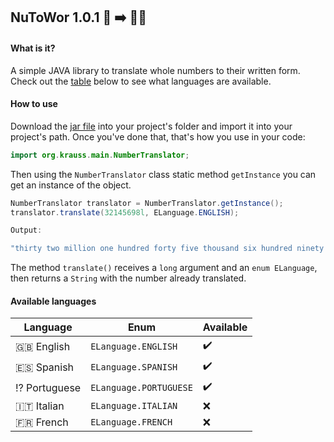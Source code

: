 ## NuToWor 1.0.1 :1234: :arrow_right: :bust_in_silhouette::speech_balloon:

#### What is it?

A simple JAVA library to translate whole numbers to their written form. Check out the [table](#available-languages) below to see what languages are available.

#### How to use 

Download the [jar file](lib/) into your project's folder and import it into your project's path.
Once you've done that, that's how you use in your code:

```java
import org.krauss.main.NumberTranslator;
```

Then using the `NumberTranslator` class static method `getInstance` you can get an instance of the object.

```java
NumberTranslator translator = NumberTranslator.getInstance();
translator.translate(32145698l, ELanguage.ENGLISH);

Output:

"thirty two million one hundred forty five thousand six hundred ninety eight" 
```

The method `translate()` receives a `long` argument and an `enum ELanguage`, then returns a `String` with the number already translated. 

#### Available languages

| Language | Enum | Available |
| -------- | -----| --------- |
| :gb: English | `ELanguage.ENGLISH` | :heavy_check_mark: | 
| :es: Spanish | `ELanguage.SPANISH` | :heavy_check_mark: |
| :interrobang: Portuguese | `ELanguage.PORTUGUESE` | :heavy_check_mark: |
| :it: Italian | `ELanguage.ITALIAN` | :x: |
| :fr: French | `ELanguage.FRENCH` | :x: |
